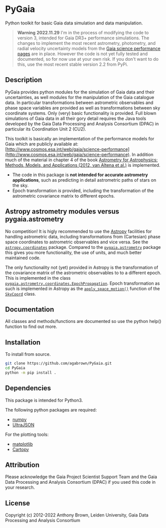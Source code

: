 # PyGaia

Python toolkit for basic Gaia data simulation and data manipulation.

> **Warning**
> __2022.11.29__ I'm in the process of modifying the code to version 3, intended for Gaia DR3+ performance simulations. The changes to implement the most recent astrometry, photometry, and radial velocity uncertainty models from the [Gaia science performance pages](https://www.cosmos.esa.int/web/gaia/science-performance) are in place. However the code is not yet fully tested and documented, so for now use at your own risk. If you don't want to do this, use the most recent stable version 2.2 from PyPi.

## Description

PyGaia provides python modules for the simulation of Gaia data and their uncertainties, as well modules for the
manipulation of the Gaia catalogue data. In particular transformations between astrometric observables and phase space
variables are provided as well as transformations between sky coordinate systems. Only (very) basic functionality is
provided. Full blown simulations of Gaia data in all their gory detail requires the Java tools developed by the Gaia
Data Processing and Analysis Consortium (DPAC) in particular its Coordination Unit 2 (CU2).

This toolkit is basically an implementation of the performance models for Gaia
which are publicly available at:
[http://www.cosmos.esa.int/web/gaia/science-performance](http://www.cosmos.esa.int/web/gaia/science-performance). In
addition much of the material in chapter 4 of the book [Astrometry for Astrophysics: Methods, Models, and
 Applications (2012, van Altena et al.)](http://www.cambridge.org/9780521519205) is implemented.

* The code in this package is __not intended for accurate astrometry applications__, such as predicting in detail
 astrometric paths of stars on the sky. 
* Epoch transformation _is_ provided, including the transformation of the astrometric covariance matrix to different
 epochs.
 
## Astropy astrometry modules versus pygaia.astrometry

No competition! It is higly recommended to use the [Astropy](https://www.astropy.org/) facilities for handling
 astrometric data, including transformations from (Cartesian) phase space coordinates to astrometric observables and
  vice versa. See the 
[`astropy.coordinates`](https://docs.astropy.org/en/stable/coordinates/index.html) package. Compared to the 
[`pygaia.astrometry`](./pygaia/astrometry) package this gives you more functionality, the use of units, and much better
 maintained code.
 
The only functionality not (yet) provided in Astropy is the transformation of the covariance matrix of the
astrometric observables to to a different epoch. This is implemented in the class 
[`pygaia.astrometry.coordinates.EpochPropagation`](./pygaia/astrometry/coordinates.py). Epoch transformation as such is
implemented in Astropy as the
 [`apply_space_motion()`](https://docs.astropy.org/en/stable/coordinates/apply_space_motion.html) function of
  the [`SkyCoord`](https://docs.astropy.org/en/stable/api/astropy.coordinates.SkyCoord.html#astropy.coordinates.SkyCoord)
   class.

## Documentation

All classes and methods/functions are documented so use the python help() function to find out more.

## Installation

To install from source.

```bash
git clone https://github.com/agabrown/PyGaia.git
cd PyGaia
python -m pip install .
```

## Dependencies

This package is intended for Python3.

The following python packages are required:

* [numpy](https://numpy.org/)
* [UltraJSON](https://github.com/ultrajson/ultrajson)

For the plotting tools:

* [matplotlib](https://matplotlib.org/)
* [Cartopy](https://scitools.org.uk/cartopy/docs/latest/)

## Attribution

Please acknowledge the Gaia Project Scientist Support Team and the Gaia Data Processing and Analysis Consortium 
(DPAC) if you used this code in your research.

## License

Copyright (c) 2012-2022 Anthony Brown, Leiden University, Gaia Data Processing and Analysis Consortium